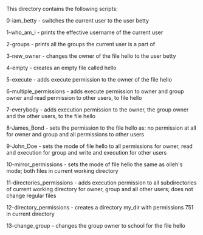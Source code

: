 This directory contains the following scripts:



0-iam_betty - switches the current user to the user betty



1-who_am_i - prints the effective username of the current user



2-groups - prints all the groups the current user is a part of



3-new_owner - changes the owner of the file hello to the user betty



4-empty - creates an empty file called hello



5-execute - adds execute permission to the owner of the file hello



6-multiple_permissions - adds execute permission to owner and group owner and read permission to other users, to file hello



7-everybody - adds execution permission to the owner, the group owner and the other users, to the file hello



8-James_Bond - sets the permission to the file hello as: no permission at all for owner and group and all permissions to other users



9-John_Doe - sets the mode of file hello to all permissions for owner, read and execution for group and write and execution for other users 



10-mirror_permissions - sets the mode of file hello the same as olleh's mode; both files in current working directory



11-directories_permissions - adds execution permission to all subdirectories of current working directory for owner, group and all other users; does not change regular files



12-directory_permissions - creates a directory my_dir with permissions 751 in current directory



13-change_group - changes the group owner to school for the file hello


